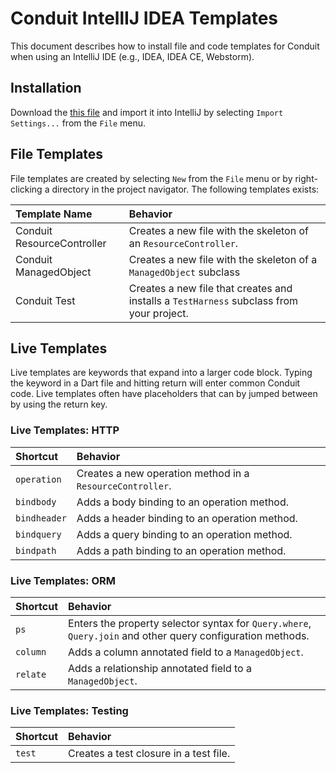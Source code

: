 # Conduit IntellIJ IDEA Templates

This document describes how to install file and code templates for Conduit when using an IntelliJ IDE \(e.g., IDEA, IDEA CE, Webstorm\).

## Installation

Download the [this file](https://conduit.io/docs/files/settings.jar) and import it into IntelliJ by selecting `Import Settings...` from the `File` menu.

## File Templates

File templates are created by selecting `New` from the `File` menu or by right-clicking a directory in the project navigator. The following templates exists:

| Template Name | Behavior |
| :--- | :--- |
| Conduit ResourceController | Creates a new file with the skeleton of an `ResourceController`. |
| Conduit ManagedObject | Creates a new file with the skeleton of a `ManagedObject` subclass |
| Conduit Test | Creates a new file that creates and installs a `TestHarness` subclass from your project. |

## Live Templates

Live templates are keywords that expand into a larger code block. Typing the keyword in a Dart file and hitting return will enter common Conduit code. Live templates often have placeholders that can by jumped between by using the return key.

### Live Templates: HTTP

| Shortcut | Behavior |
| :--- | :--- |
| `operation` | Creates a new operation method in a `ResourceController`. |
| `bindbody` | Adds a body binding to an operation method. |
| `bindheader` | Adds a header binding to an operation method. |
| `bindquery` | Adds a query binding to an operation method. |
| `bindpath` | Adds a path binding to an operation method. |

### Live Templates: ORM

| Shortcut | Behavior |
| :--- | :--- |
| `ps` | Enters the property selector syntax for `Query.where`, `Query.join` and other query configuration methods. |
| `column` | Adds a column annotated field to a `ManagedObject`. |
| `relate` | Adds a relationship annotated field to a `ManagedObject`. |

### Live Templates: Testing

| Shortcut | Behavior |
| :--- | :--- |
| `test` | Creates a test closure in a test file. |

